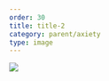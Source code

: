 ```yaml
---
order: 30
title: title-2
category: parent/axiety
type: image
---
```


![](../../static/images/anxiety.webp)